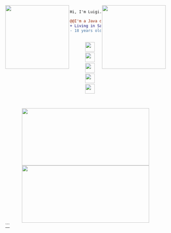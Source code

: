 <!-- Console gif -->
<img align="right" height="200" src="https://media.giphy.com/media/LMt9638dO8dftAjtco/giphy.gif"/>

<!-- Gnu & Linux gif -->
<img align="left" height="200" src="https://media.giphy.com/media/KzJkzjggfGN5Py6nkT/giphy.gif"/>

<!-- Short message -->

```diff
Hi, I'm Luigi.

@@I'm a Java developer@@
+ Living in Santa Catarina, Brazil.
- 18 years old
```

<!-- Social networks -->
<div align="center">
  <code>
    <a href="https://www.instagram.com/luigiszoboli/" target="_blank"><img height="30" src="https://www.instagram.com/static/images/ico/favicon-192.png/68d99ba29cc8.png"></a>
    <a href="https://twitter.com/luigiszoboli" target="_blank"><img height="30" src="https://abs.twimg.com/favicons/twitter.ico"></a>
    <a href="https://www.linkedin.com/in/luigiszoboli/" target="_blank"><img height="30" src="https://static-exp1.licdn.com/sc/h/al2o9zrvru7aqj8e1x2rzsrca"></a>
    <a href="https://telegram.me/luigiszoboli" target="_blank"><img height="30" src="https://telegram.org/favicon.ico?4"></a>
    <a href="https://gitlab.com/luigiszoboli" target="_blank"><img height="30" src="https://about.gitlab.com/ico/favicon.ico"></a>
  </code>
</div>

##

<!-- Github statistics -->
<div align="center">
  <a href="https://github.com/luigiszoboli">
  <img height="180em"width="400em" src="https://github-readme-stats.vercel.app/api?username=luigiszoboli&show_icons=true&theme=cobalt&include_all_commits=true&count_private=true"/>
  <img height="180em" width="400em" src="https://github-readme-stats.vercel.app/api/top-langs/?username=luigiszoboli&layout=compact&langs_count=7&theme=cobalt"/>
</div>
```
